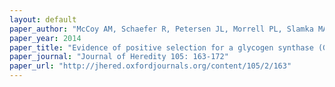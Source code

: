 ```yaml
---
layout: default
paper_author: "McCoy AM, Schaefer R, Petersen JL, Morrell PL, Slamka MA, Mickelson JR, Valberg SJ, McCue ME"
paper_year: 2014
paper_title: "Evidence of positive selection for a glycogen synthase (GYS1) mutation in domestic horse populations"
paper_journal: "Journal of Heredity 105: 163-172"
paper_url: "http://jhered.oxfordjournals.org/content/105/2/163"
---
```


